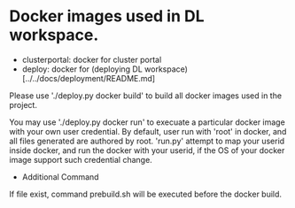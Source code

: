# Docker images used in DL workspace. 

* clusterportal: docker for cluster portal
* deploy: docker for (deploying DL workspace)[../../docs/deployment/README.md]

Please use './deploy.py docker build' to build all docker images used in the project. 

You may use './deploy.py docker run' to execuate a particular docker image with your own user credential. By default, user run with 'root' in docker, and all files generated are authored by root. 'run.py' attempt to map your userid inside docker, and run the docker with your userid, if the OS of your docker image support such credential change. 

* Additional Command

If file exist, command prebuild.sh will be executed before the docker build. 



